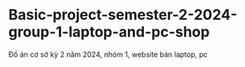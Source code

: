 # Basic-project-semester-2-2024-group-1-laptop-and-pc-shop
Đồ án cơ sở kỳ 2 năm 2024, nhóm 1, website bán laptop, pc

